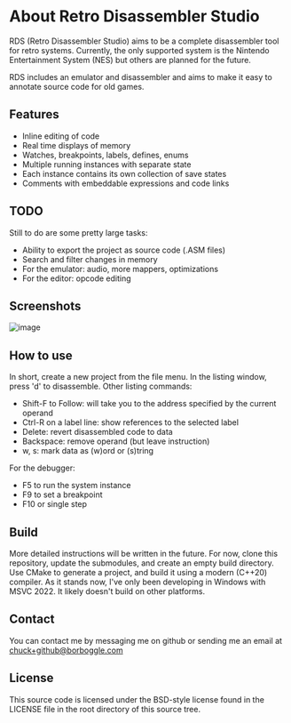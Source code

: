 # About Retro Disassembler Studio

RDS (Retro Disassembler Studio) aims to be a complete disassembler tool for
retro systems.  Currently, the only supported system is the Nintendo
Entertainment System (NES) but others are planned for the future.

RDS includes an emulator and disassembler and aims to make it easy to annotate
source code for old games.

## Features

* Inline editing of code
* Real time displays of memory
* Watches, breakpoints, labels, defines, enums
* Multiple running instances with separate state
* Each instance contains its own collection of save states
* Comments with embeddable expressions and code links

## TODO

Still to do are some pretty large tasks:

* Ability to export the project as source code (.ASM files)
* Search and filter changes in memory
* For the emulator: audio, more mappers, optimizations
* For the editor: opcode editing

## Screenshots

![image](https://github.com/sarchar/RetroDisassemblerStudio/assets/4928176/6f1b4540-84cc-48d9-a8b8-862f80dea5a2)

## How to use

In short, create a new project from the file menu.  In the listing window, press 'd' to disassemble.  Other listing commands:

* Shift-F to Follow: will take you to the address specified by the current operand
* Ctrl-R on a label line: show references to the selected label
* Delete: revert disassembled code to data
* Backspace: remove operand (but leave instruction)
* w, s: mark data as (w)ord or (s)tring

For the debugger:
* F5 to run the system instance
* F9 to set a breakpoint
* F10 or single step

## Build

More detailed instructions will be written in the future. For now, clone this
repository, update the submodules, and create an empty build directory. Use
CMake to generate a project, and build it using a modern (C++20) compiler. As
it stands now, I've only been developing in Windows with MSVC 2022. It likely
doesn't build on other platforms.

## Contact

You can contact me by messaging me on github or sending me an email at <chuck+github@borboggle.com>

## License

This source code is licensed under the BSD-style license found in the
LICENSE file in the root directory of this source tree. 

